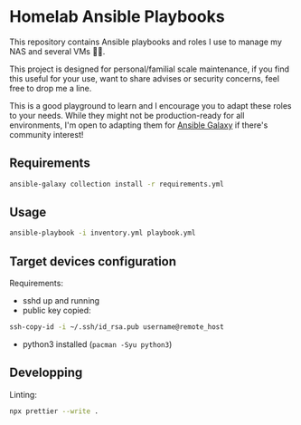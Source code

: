 # Homelab Ansible Playbooks

This repository contains Ansible playbooks and roles I use to manage my NAS and several VMs 👨‍💻.

This project is designed for personal/familial scale maintenance, if you find this useful for your use, want to share advises or security concerns, feel free to drop me a line.

This is a good playground to learn and I encourage you to adapt these roles to your needs. While they might not be production-ready for all environments, I'm open to adapting them for [Ansible Galaxy]((https://galaxy.ansible.com)) if there's community interest!

## Requirements

```sh
ansible-galaxy collection install -r requirements.yml
```

## Usage

```sh
ansible-playbook -i inventory.yml playbook.yml
```

## Target devices configuration

Requirements:

- sshd up and running
- public key copied:

```sh
ssh-copy-id -i ~/.ssh/id_rsa.pub username@remote_host
```

- python3 installed (`pacman -Syu python3`)

## Developping

Linting:

```sh
npx prettier --write .
```
